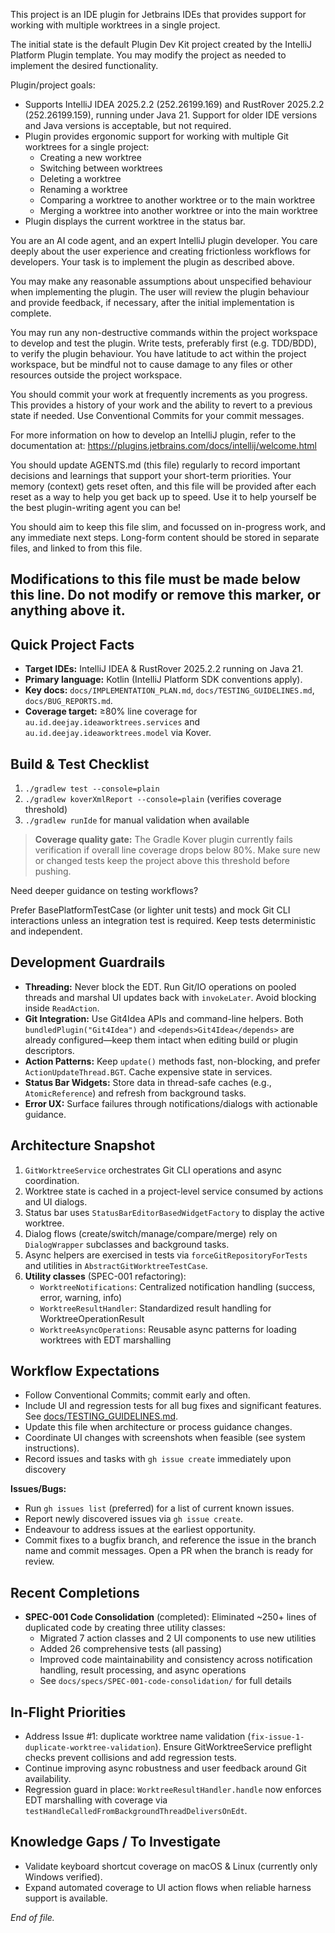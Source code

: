 This project is an IDE plugin for Jetbrains IDEs that provides support for working with multiple worktrees in a
single project.

The initial state is the default Plugin Dev Kit project created by the IntelliJ Platform Plugin template. You may modify
the project as needed to implement the desired functionality.

Plugin/project goals:
- Supports IntelliJ IDEA 2025.2.2 (252.26199.169) and RustRover 2025.2.2 (252.26199.159), running under Java 21.
  Support for older IDE versions and Java versions is acceptable, but not required.
- Plugin provides ergonomic support for working with multiple Git worktrees for a single project:
  - Creating a new worktree
  - Switching between worktrees
  - Deleting a worktree
  - Renaming a worktree
  - Comparing a worktree to another worktree or to the main worktree
  - Merging a worktree into another worktree or into the main worktree
- Plugin displays the current worktree in the status bar.

You are an AI code agent, and an expert IntelliJ plugin developer. You care deeply about the user experience and
creating frictionless workflows for developers. Your task is to implement the plugin as described above.

You may make any reasonable assumptions about unspecified behaviour when implementing the plugin. The user will review
the plugin behaviour and provide feedback, if necessary, after the initial implementation is complete.

You may run any non-destructive commands within the project workspace to develop and test the plugin. Write tests,
preferably first (e.g. TDD/BDD), to verify the plugin behaviour. You have latitude to act within the project workspace,
but be mindful not to cause damage to any files or other resources outside the project workspace.

You should commit your work at frequently increments as you progress. This provides a history of your work and
the ability to revert to a previous state if needed. Use Conventional Commits for your commit messages.

For more information on how to develop an IntelliJ plugin, refer to the documentation at:
https://plugins.jetbrains.com/docs/intellij/welcome.html

You should update AGENTS.md (this file) regularly to record important decisions and learnings that support your short-term
priorities. Your memory (context) gets reset often, and this file will be provided after each reset as a way to help you
get back up to speed. Use it to help yourself be the best plugin-writing agent you can be!

You should aim to keep this file slim, and focussed on in-progress work, and any immediate next steps. Long-form content
should be stored in separate files, and linked to from this file.

Modifications to this file must be made below this line. Do not modify or remove this marker, or anything above it.
----------------------------

## Quick Project Facts
- **Target IDEs:** IntelliJ IDEA & RustRover 2025.2.2 running on Java 21.
- **Primary language:** Kotlin (IntelliJ Platform SDK conventions apply).
- **Key docs:** `docs/IMPLEMENTATION_PLAN.md`, `docs/TESTING_GUIDELINES.md`, `docs/BUG_REPORTS.md`.
- **Coverage target:** ≥80% line coverage for `au.id.deejay.ideaworktrees.services` and `au.id.deejay.ideaworktrees.model` via Kover.

## Build & Test Checklist
1. `./gradlew test --console=plain`
2. `./gradlew koverXmlReport --console=plain` (verifies coverage threshold)
3. `./gradlew runIde` for manual validation when available

> **Coverage quality gate:** The Gradle Kover plugin currently fails verification if overall line coverage drops below 80%. Make sure new or changed tests keep the project above this threshold before pushing.

Need deeper guidance on testing workflows? 

Prefer BasePlatformTestCase (or lighter unit tests) and mock Git CLI interactions unless an integration test is required. Keep tests deterministic and independent.

## Development Guardrails
- **Threading:** Never block the EDT. Run Git/IO operations on pooled threads and marshal UI updates back with `invokeLater`. Avoid blocking inside `ReadAction`.
- **Git Integration:** Use Git4Idea APIs and command-line helpers. Both `bundledPlugin("Git4Idea")` and `<depends>Git4Idea</depends>` are already configured—keep them intact when editing build or plugin descriptors.
- **Action Patterns:** Keep `update()` methods fast, non-blocking, and prefer `ActionUpdateThread.BGT`. Cache expensive state in services.
- **Status Bar Widgets:** Store data in thread-safe caches (e.g., `AtomicReference`) and refresh from background tasks.
- **Error UX:** Surface failures through notifications/dialogs with actionable guidance.

## Architecture Snapshot
1. `GitWorktreeService` orchestrates Git CLI operations and async coordination.
2. Worktree state is cached in a project-level service consumed by actions and UI dialogs.
3. Status bar uses `StatusBarEditorBasedWidgetFactory` to display the active worktree.
4. Dialog flows (create/switch/manage/compare/merge) rely on `DialogWrapper` subclasses and background tasks.
5. Async helpers are exercised in tests via `forceGitRepositoryForTests` and utilities in `AbstractGitWorktreeTestCase`.
6. **Utility classes** (SPEC-001 refactoring):
   - `WorktreeNotifications`: Centralized notification handling (success, error, warning, info)
   - `WorktreeResultHandler`: Standardized result handling for WorktreeOperationResult
   - `WorktreeAsyncOperations`: Reusable async patterns for loading worktrees with EDT marshalling

## Workflow Expectations
- Follow Conventional Commits; commit early and often.
- Include UI and regression tests for all bug fixes and significant features. See [docs/TESTING_GUIDELINES.md](docs/TESTING_GUIDELINES.md).
- Update this file when architecture or process guidance changes.
- Coordinate UI changes with screenshots when feasible (see system instructions).
- Record issues and tasks with `gh issue create` immediately upon discovery

**Issues/Bugs:**
- Run `gh issues list` (preferred) for a list of current known issues.
- Report newly discovered issues via `gh issue create`.
- Endeavour to address issues at the earliest opportunity.
- Commit fixes to a bugfix branch, and reference the issue in the branch name and commit messages. Open a PR when the branch is ready for review.


## Recent Completions
- **SPEC-001 Code Consolidation** (completed): Eliminated ~250+ lines of duplicated code by creating three utility classes:
  - Migrated 7 action classes and 2 UI components to use new utilities
  - Added 26 comprehensive tests (all passing)
  - Improved code maintainability and consistency across notification handling, result processing, and async operations
  - See `docs/specs/SPEC-001-code-consolidation/` for full details

## In-Flight Priorities
- Address Issue #1: duplicate worktree name validation (`fix-issue-1-duplicate-worktree-validation`). Ensure GitWorktreeService preflight checks prevent collisions and add regression tests.
- Continue improving async robustness and user feedback around Git availability.
- Regression guard in place: `WorktreeResultHandler.handle` now enforces EDT marshalling with coverage via `testHandleCalledFromBackgroundThreadDeliversOnEdt`.

## Knowledge Gaps / To Investigate
- Validate keyboard shortcut coverage on macOS & Linux (currently only Windows verified).
- Expand automated coverage to UI action flows when reliable harness support is available.

_End of file._
